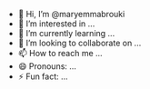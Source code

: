 - 👋 Hi, I’m @maryemmabrouki
- 👀 I’m interested in ...
- 🌱 I’m currently learning ...
- 💞️ I’m looking to collaborate on ...
- 📫 How to reach me ...
- 😄 Pronouns: ...
- ⚡ Fun fact: ...

<!---
maryemmabrouki/maryemmabrouki is a ✨ special ✨ repository because its `README.md` (this file) appears on your GitHub profile.
You can click the Preview link to take a look at your changes.
--->
